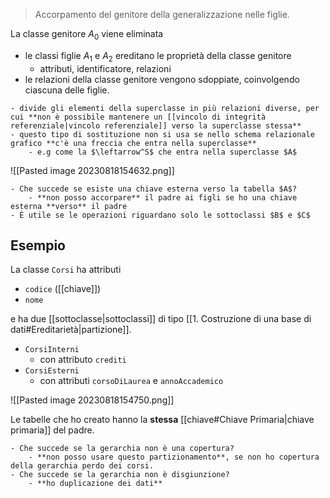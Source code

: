 > Accorpamento del genitore della generalizzazione nelle figlie.

La classe genitore $A_{0}$ viene eliminata
- le classi figlie $A_{1}$ e $A_{2}$ ereditano le proprietà della classe genitore
	- attributi, identificatore, relazioni
- le relazioni della classe genitore vengono sdoppiate, coinvolgendo ciascuna delle figlie.
```ad-warning
- divide gli elementi della superclasse in più relazioni diverse, per cui **non è possibile mantenere un [[vincolo di integrità referenziale|vincolo referenziale]] verso la superclasse stessa**
- questo tipo di sostituzione non si usa se nello schema relazionale grafico **c'è una freccia che entra nella superclasse**
	- e.g come la $\leftarrow^S$ che entra nella superclasse $A$
```
![[Pasted image 20230818154632.png]]

```ad-warning
- Che succede se esiste una chiave esterna verso la tabella $A$?
	- **non posso accorpare** il padre ai figli se ho una chiave esterna **verso** il padre
- È utile se le operazioni riguardano solo le sottoclassi $B$ e $C$

```

## Esempio
La classe `Corsi` ha attributi
- `codice` ([[chiave]])
- `nome`

e ha due [[sottoclasse|sottoclassi]] di tipo [[1. Costruzione di una base di dati#Ereditarietà|partizione]].
- `CorsiInterni`
	- con attributo `crediti`
- `CorsiEsterni`
	- con attributi `corsoDiLaurea` e `annoAccademico`

![[Pasted image 20230818154750.png]]

Le tabelle che ho creato hanno la **stessa** [[chiave#Chiave Primaria|chiave primaria]] del padre.

```ad-faq
- Che succede se la gerarchia non è una copertura?
	- **non posso usare questo partizionamento**, se non ho copertura della gerarchia perdo dei corsi.
- Che succede se la gerarchia non è disgiunzione?
	- **ho duplicazione dei dati**
```